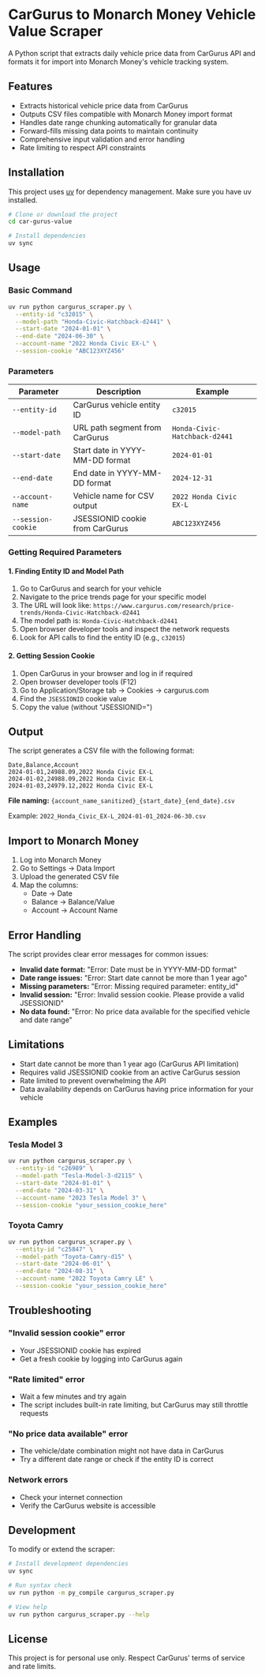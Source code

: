 # CarGurus to Monarch Money Vehicle Value Scraper

A Python script that extracts daily vehicle price data from CarGurus API and formats it for import into Monarch Money's vehicle tracking system.

## Features

- Extracts historical vehicle price data from CarGurus
- Outputs CSV files compatible with Monarch Money import format
- Handles date range chunking automatically for granular data
- Forward-fills missing data points to maintain continuity
- Comprehensive input validation and error handling
- Rate limiting to respect API constraints

## Installation

This project uses [uv](https://docs.astral.sh/uv/) for dependency management. Make sure you have uv installed.

```bash
# Clone or download the project
cd car-gurus-value

# Install dependencies
uv sync
```

## Usage

### Basic Command

```bash
uv run python cargurus_scraper.py \
  --entity-id "c32015" \
  --model-path "Honda-Civic-Hatchback-d2441" \
  --start-date "2024-01-01" \
  --end-date "2024-06-30" \
  --account-name "2022 Honda Civic EX-L" \
  --session-cookie "ABC123XYZ456"
```

### Parameters

| Parameter          | Description                     | Example                       |
| ------------------ | ------------------------------- | ----------------------------- |
| `--entity-id`      | CarGurus vehicle entity ID      | `c32015`                      |
| `--model-path`     | URL path segment from CarGurus  | `Honda-Civic-Hatchback-d2441` |
| `--start-date`     | Start date in YYYY-MM-DD format | `2024-01-01`                  |
| `--end-date`       | End date in YYYY-MM-DD format   | `2024-12-31`                  |
| `--account-name`   | Vehicle name for CSV output     | `2022 Honda Civic EX-L`       |
| `--session-cookie` | JSESSIONID cookie from CarGurus | `ABC123XYZ456`                |

### Getting Required Parameters

#### 1. Finding Entity ID and Model Path

1. Go to CarGurus and search for your vehicle
2. Navigate to the price trends page for your specific model
3. The URL will look like: `https://www.cargurus.com/research/price-trends/Honda-Civic-Hatchback-d2441`
4. The model path is: `Honda-Civic-Hatchback-d2441`
5. Open browser developer tools and inspect the network requests
6. Look for API calls to find the entity ID (e.g., `c32015`)

#### 2. Getting Session Cookie

1. Open CarGurus in your browser and log in if required
2. Open browser developer tools (F12)
3. Go to Application/Storage tab → Cookies → cargurus.com
4. Find the `JSESSIONID` cookie value
5. Copy the value (without "JSESSIONID=")

## Output

The script generates a CSV file with the following format:

```csv
Date,Balance,Account
2024-01-01,24988.09,2022 Honda Civic EX-L
2024-01-02,24988.09,2022 Honda Civic EX-L
2024-01-03,24979.12,2022 Honda Civic EX-L
```

**File naming:** `{account_name_sanitized}_{start_date}_{end_date}.csv`

Example: `2022_Honda_Civic_EX-L_2024-01-01_2024-06-30.csv`

## Import to Monarch Money

1. Log into Monarch Money
2. Go to Settings → Data Import
3. Upload the generated CSV file
4. Map the columns:
   - Date → Date
   - Balance → Balance/Value
   - Account → Account Name

## Error Handling

The script provides clear error messages for common issues:

- **Invalid date format:** "Error: Date must be in YYYY-MM-DD format"
- **Date range issues:** "Error: Start date cannot be more than 1 year ago"
- **Missing parameters:** "Error: Missing required parameter: entity_id"
- **Invalid session:** "Error: Invalid session cookie. Please provide a valid JSESSIONID"
- **No data found:** "Error: No price data available for the specified vehicle and date range"

## Limitations

- Start date cannot be more than 1 year ago (CarGurus API limitation)
- Requires valid JSESSIONID cookie from an active CarGurus session
- Rate limited to prevent overwhelming the API
- Data availability depends on CarGurus having price information for your vehicle

## Examples

### Tesla Model 3

```bash
uv run python cargurus_scraper.py \
  --entity-id "c26989" \
  --model-path "Tesla-Model-3-d2115" \
  --start-date "2024-01-01" \
  --end-date "2024-03-31" \
  --account-name "2023 Tesla Model 3" \
  --session-cookie "your_session_cookie_here"
```

### Toyota Camry

```bash
uv run python cargurus_scraper.py \
  --entity-id "c25847" \
  --model-path "Toyota-Camry-d15" \
  --start-date "2024-06-01" \
  --end-date "2024-08-31" \
  --account-name "2022 Toyota Camry LE" \
  --session-cookie "your_session_cookie_here"
```

## Troubleshooting

### "Invalid session cookie" error

- Your JSESSIONID cookie has expired
- Get a fresh cookie by logging into CarGurus again

### "Rate limited" error

- Wait a few minutes and try again
- The script includes built-in rate limiting, but CarGurus may still throttle requests

### "No price data available" error

- The vehicle/date combination might not have data in CarGurus
- Try a different date range or check if the entity ID is correct

### Network errors

- Check your internet connection
- Verify the CarGurus website is accessible

## Development

To modify or extend the scraper:

```bash
# Install development dependencies
uv sync

# Run syntax check
uv run python -m py_compile cargurus_scraper.py

# View help
uv run python cargurus_scraper.py --help
```

## License

This project is for personal use only. Respect CarGurus' terms of service and rate limits.
